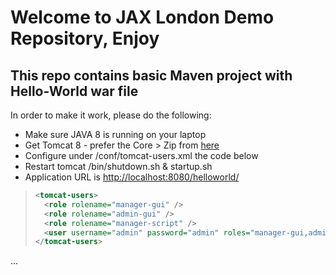 # Welcome to JAX London Demo Repository, Enjoy
## This repo contains basic Maven project with Hello-World war file 
In order to make it work, please do the following: 

<ul>
  <li>Make sure JAVA 8 is running on your laptop</li>
  <li>Get Tomcat 8 - prefer the Core > Zip from <a href=https://tomcat.apache.org/download-80.cgi target=new>here</a></li>
  <li>Configure under <TOMCAT DIR>/conf/tomcat-users.xml the code below</li>
  <li>Restart tomcat <TOMCAT DIR>/bin/shutdown.sh & startup.sh</li>
  <li>Application URL is <a href=http://localhost:8080/helloworld/>http://localhost:8080/helloworld/</a></li>  
</ul>

 > ```xml
 > <tomcat-users>
 >   <role rolename="manager-gui" />
 >   <role rolename="admin-gui" />
 >   <role rolename="manager-script" />
 >   <user username="admin" password="admin" roles="manager-gui,admin-gui,manager-script" />
 > </tomcat-users>
 > ```

...
